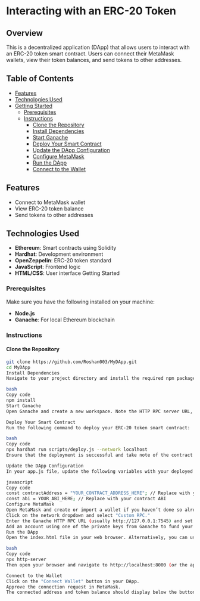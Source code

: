 # Interacting with an ERC-20 Token

## Overview
This is a decentralized application (DApp) that allows users to interact with an ERC-20 token smart contract. Users can connect their MetaMask wallets, view their token balances, and send tokens to other addresses.

## Table of Contents
- [Features](#features)
- [Technologies Used](#technologies-used)
- [Getting Started](#getting-started)
  - [Prerequisites](#prerequisites)
  - [Instructions](#instructions)
    - [Clone the Repository](#clone-the-repository)
    - [Install Dependencies](#install-dependencies)
    - [Start Ganache](#start-ganache)
    - [Deploy Your Smart Contract](#deploy-your-smart-contract)
    - [Update the DApp Configuration](#update-the-dapp-configuration)
    - [Configure MetaMask](#configure-metamask)
    - [Run the DApp](#run-the-dapp)
    - [Connect to the Wallet](#connect-to-the-wallet)
## Features
- Connect to MetaMask wallet
- View ERC-20 token balance
- Send tokens to other addresses
## Technologies Used
- **Ethereum**: Smart contracts using Solidity
- **Hardhat**: Development environment
- **OpenZeppelin**: ERC-20 token standard
- **JavaScript**: Frontend logic
- **HTML/CSS**: User interface
Getting Started
### Prerequisites
Make sure you have the following installed on your machine:
- **Node.js**
- **Ganache**: For local Ethereum blockchain

### Instructions

#### Clone the Repository
```bash
git clone https://github.com/Roshan003/MyDApp.git
cd MyDApp
Install Dependencies
Navigate to your project directory and install the required npm packages:

bash
Copy code
npm install
Start Ganache
Open Ganache and create a new workspace. Note the HTTP RPC server URL, typically http://127.0.0.1:7545. This will be used to connect your DApp to the local blockchain.

Deploy Your Smart Contract
Run the following command to deploy your ERC-20 token smart contract:

bash
Copy code
npx hardhat run scripts/deploy.js --network localhost
Ensure that the deployment is successful and take note of the contract address printed in the console.

Update the DApp Configuration
In your app.js file, update the following variables with your deployed contract address and ABI:

javascript
Copy code
const contractAddress = "YOUR_CONTRACT_ADDRESS_HERE"; // Replace with your contract address
const abi = YOUR_ABI_HERE; // Replace with your contract ABI
Configure MetaMask
Open MetaMask and create or import a wallet if you haven’t done so already.
Click on the network dropdown and select "Custom RPC."
Enter the Ganache HTTP RPC URL (usually http://127.0.0.1:7545) and set the Chain ID to 1337 (or the Chain ID shown in Ganache).
Add an account using one of the private keys from Ganache to fund your wallet with test Ether.
Run the DApp
Open the index.html file in your web browser. Alternatively, you can use a local server tool like http-server to serve the DApp:

bash
Copy code
npx http-server
Then open your browser and navigate to http://localhost:8000 (or the appropriate port).

Connect to the Wallet
Click on the "Connect Wallet" button in your DApp.
Approve the connection request in MetaMask.
The connected address and token balance should display below the button.
